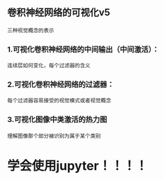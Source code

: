 ## 卷积神经网络的可视化v5
    三种视觉概念的表示

### 1.可视化卷积神经网络的中间输出（中间激活）：
    连续层如何变化，每个过滤器的含义
### 2.可视化卷积神经网络的过滤器：
    每个过滤器容易接受的视觉模式或者视觉概念
### 3.可视化图像中类激活的热力图
    理解图像那个部分被识别为属于某个类别

# 学会使用jupyter！！！！